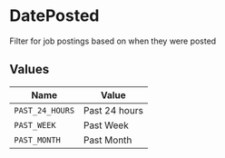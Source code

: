# DatePosted

Filter for job postings based on when they were posted


## Values

| Name            | Value           |
| --------------- | --------------- |
| `PAST_24_HOURS` | Past 24 hours   |
| `PAST_WEEK`     | Past Week       |
| `PAST_MONTH`    | Past Month      |